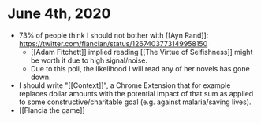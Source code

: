 # June 4th, 2020
- 73% of people think I should not bother with [[Ayn Rand]]: https://twitter.com/flancian/status/1267403773149958150
    - [[Adam Fitchett]] implied reading [[The Virtue of Selfishness]] might be worth it due to high signal/noise.
    - Due to this poll, the likelihood I will read any of her novels has gone down.
- I should write "[[Context]]", a Chrome Extension that for example replaces dollar amounts with the potential impact of that sum as applied to some constructive/charitable goal (e.g. against malaria/saving lives).
- [[Flancia the game]]

